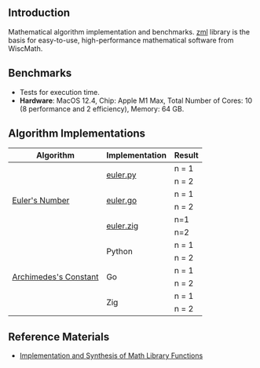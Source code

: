 ## Introduction

Mathematical algorithm implementation and benchmarks. [zml](https://github.com/wiscmath/zml.) library is the basis for
easy-to-use, high-performance mathematical software from WiscMath.

## Benchmarks
* Tests for execution time.
* __Hardware__: MacOS 12.4, Chip: Apple M1 Max, Total Number of Cores: 10 (8 performance and 2 efficiency), Memory: 64
  GB.

## Algorithm Implementations

<table>
<thead>
  <tr>
    <th>Algorithm</th>
    <th>Implementation</th>
    <th>Result</th>
  </tr>
</thead>
<tbody>
  <tr>
    <td rowspan="6"><a href="euler.md">Euler's Number</a></td>
    <td rowspan="2"><a href="python/euler.py">euler.py</a></td>
    <td>n = 1</td>
  </tr>
  <tr>
    <td>n = 2</td>
  </tr>
  <tr>
    <td rowspan="2"><a href="go/euler.go">euler.go</a></td>
    <td>n = 1</td>
  </tr>
  <tr>
    <td>n = 2</td>
  </tr>
  <tr>
    <td rowspan="2"><a href="https://github.com/wiscmath/zml/blob/main/src/euler.zig">euler.zig</a></td>
    <td>n=1</td>
  </tr>
  <tr>
    <td>n=2</td>
  </tr>
  <tr>
    <td rowspan="6"><a href="archimedes.md">Archimedes's Constant</a></td>
    <td rowspan="2">Python</td>
    <td>n = 1</td>
  </tr>
  <tr>
    <td>n = 2</td>
  </tr>
  <tr>
    <td rowspan="2">Go</td>
    <td>n = 1</td>
  </tr>
  <tr>
    <td>n = 2</td>
  </tr>
  <tr>
    <td rowspan="2">Zig</td>
    <td>n = 1</td>
  </tr>
  <tr>
    <td>n = 2</td>
  </tr>
</tbody>
</table>       

## Reference Materials 
* [Implementation and Synthesis of Math Library Functions](https://dl.acm.org/doi/pdf/10.1145/3632874)
